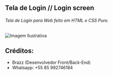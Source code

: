 ## Tela de Login // Login screen



###### Tela de Login para Web feito em HTML e CSS Puro.

![Imagem Ilustrativa](imagem-telalogin.png)

## Créditos:
* Brazz (Desenvolvedor Front/Back-End)
* Whatsapp: +55 85 992746184
